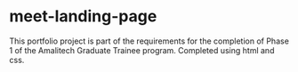 # meet-landing-page
This portfolio project is part of the requirements for the completion of Phase 1 of the Amalitech Graduate Trainee program.
Completed using html and css.
